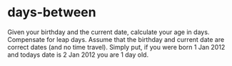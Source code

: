 # days-between
Given your birthday and the current date, calculate your age in days. Compensate for leap days. Assume that the birthday and current date are correct dates (and no time travel).  Simply put, if you were born 1 Jan 2012 and todays date is 2 Jan 2012 you are 1 day old.
